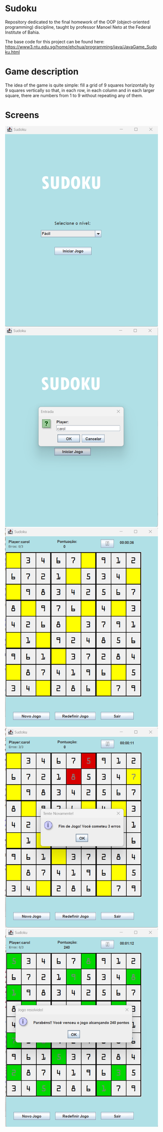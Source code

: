 # Sudoku
Repository dedicated to the final homework of the OOP (object-oriented programming) discipline, taught by professor Manoel Neto at the Federal Institute of Bahia.

The base code for this project can be found here: https://www3.ntu.edu.sg/home/ehchua/programming/java/JavaGame_Sudoku.html
 
# Game description
The idea of ​​the game is quite simple: fill a grid of 9 squares horizontally by 9 squares vertically so that, in each row, in each column and in each larger square, there are numbers from 1 to 9 without repeating any of them.

# Screens 

![Tela Inicial](sudoku/pagInicial.png)
![Tela para nome](sudoku/nameImage.png)
![Tela para iniciar jogo](sudoku/startGame.png)
![Tela de erros](sudoku/erroImage.png)
![Tela do vencedor](sudoku/winGameImage.png)
